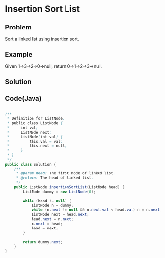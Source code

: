 Insertion Sort List 
===================

Problem
--------

Sort a linked list using insertion sort.

Example
-------

Given 1->3->2->0->null, return 0->1->2->3->null.


Solution
---------


Code(Java)
----------

```java

/**
 * Definition for ListNode.
 * public class ListNode {
 *     int val;
 *     ListNode next;
 *     ListNode(int val) {
 *         this.val = val;
 *         this.next = null;
 *     }
 * }
 */ 
public class Solution {
    /**
     * @param head: The first node of linked list.
     * @return: The head of linked list.
     */
    public ListNode insertionSortList(ListNode head) {
        ListNode dummy = new ListNode(0);
        
        while (head != null) {
            ListNode n = dummy;
            while (n.next != null && n.next.val < head.val) n = n.next;
            ListNode next = head.next;
            head.next = n.next;
            n.next = head;
            head = next;
        }
        
        return dummy.next;
    }
}

```